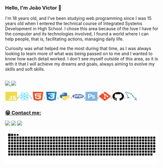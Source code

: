 ### Hello, I'm João Victor 👋

<p>I'm 18 years old, and I've been studying web programming since I was 15 years old when I entered the technical course of Integrated Systems Development in High School.
I chose this area because of the love I have for the computer and its technologies involved, I found a world where I can help people, that is, facilitating actions, managing daily life.</p>

<p>Curiosity was what helped me the most during that time, as I was always looking to learn more of what was being passed on to me and I wanted to know how each detail worked. I don't see myself outside of this area, as it is with it that I will achieve my dreams and goals, always aiming to evolve my skills and soft skills.</p>

##

<div>
  <a href="https://github.com/JoaoVDS21">
  <img height="180em" src="https://github-readme-stats.vercel.app/api?username=JoaoVDS21&show_icons=true&theme=dark&include_all_commits=true&count_private=true"/>
  <img height="180em" src="https://github-readme-stats.vercel.app/api/top-langs/?username=JoaoVDS21&layout=compact&langs_count=7&theme=dark"/>
</div>
<div style="display: inline_block"><br>
  <img align="center" alt="Joao-Js" height="30" width="40" src="https://raw.githubusercontent.com/devicons/devicon/master/icons/javascript/javascript-plain.svg">
  <img align="center" alt="Joao-React" height="30" width="40" src="https://raw.githubusercontent.com/devicons/devicon/master/icons/react/react-original.svg">
  <img align="center" alt="Joao-HTML" height="30" width="40" src="https://raw.githubusercontent.com/devicons/devicon/master/icons/html5/html5-original.svg">
  <img align="center" alt="Joao-CSS" height="30" width="40" src="https://raw.githubusercontent.com/devicons/devicon/master/icons/css3/css3-original.svg">
  <img align="center" alt="Joao-Python" height="30" width="40" src="https://raw.githubusercontent.com/devicons/devicon/master/icons/python/python-original.svg">
  <img align="center" alt="Joao-PHP" height="30" width="40" src="https://github.com/devicons/devicon/blob/2ae2a900d2f041da66e950e4d48052658d850630/icons/php/php-plain.svg">
  <img align="center" alt="Joao-Photoshop" height="30" width="40" src="https://github.com/devicons/devicon/blob/2ae2a900d2f041da66e950e4d48052658d850630/icons/photoshop/photoshop-plain.svg">
  <img align="center" alt="Joao-Photoshop" height="30" width="40" src="https://github.com/devicons/devicon/blob/2ae2a900d2f041da66e950e4d48052658d850630/icons/git/git-plain.svg">
  <img align="center" alt="Joao-Photoshop" height="30" width="40" src="https://github.com/devicons/devicon/blob/2ae2a900d2f041da66e950e4d48052658d850630/icons/github/github-original.svg">
  <img align="center" alt="Joao-Photoshop" height="30" width="40" src="https://github.com/devicons/devicon/blob/2ae2a900d2f041da66e950e4d48052658d850630/icons/mysql/mysql-plain.svg">
  
  
</div>
  
  ##
  
<div> 
  <h3>😁 Contact me: </h3>
  <a href="https://www.instagram.com/_joao.vds_/" target="_blank"><img src="https://img.shields.io/badge/-Instagram-%23E4405F?style=for-the-badge&logo=instagram&logoColor=white" target="_blank"></a>
  <a href = "mailto:joao.programmers2@gmail.com"><img src="https://img.shields.io/badge/-Gmail-%23333?style=for-the-badge&logo=gmail&logoColor=white" target="_blank"></a>
  <a href="https://www.linkedin.com/in/jo%C3%A3o-victor-801365225/" target="_blank"><img src="https://img.shields.io/badge/-LinkedIn-%230077B5?style=for-the-badge&logo=linkedin&logoColor=white" target="_blank"></a> 
 
  ![Snake animation](https://github.com/JoaoVDS21/JoaoVDS21/blob/output/github-contribution-grid-snake.svg)
 
</div>
